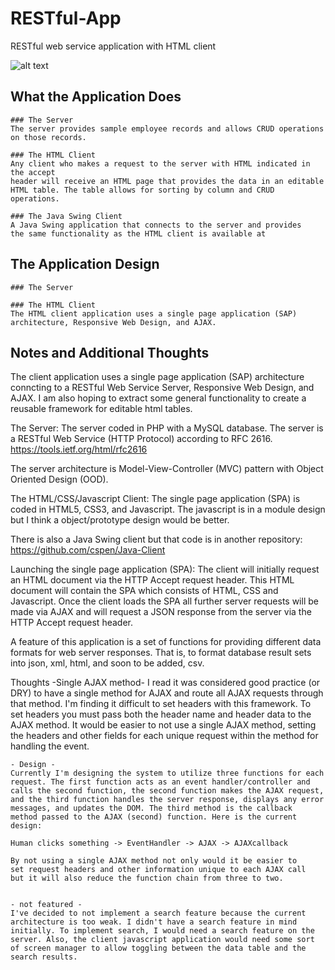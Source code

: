 # RESTful-App
RESTful web service application with HTML client

![alt text](https://github.com/cspen/RESTful-App)


## What the Application Does
	### The Server
	The server provides sample employee records and allows CRUD operations
	on those records.

	### The HTML Client
	Any client who makes a request to the server with HTML indicated in the accept
	header will receive an HTML page that provides the data in an editable
 	HTML table. The table allows for sorting by column and CRUD operations.

	### The Java Swing Client
	A Java Swing application that connects to the server and provides
	the same functionality as the HTML client is available at

## The Application Design
	### The Server

	### The HTML Client
	The HTML client application uses a single page application (SAP)
	architecture, Responsive Web Design, and AJAX.

## Notes and Additional Thoughts
The client application uses a single page application (SAP)
architecture conncting to a RESTful Web Service Server, Responsive Web Design, and AJAX. I am
also hoping to extract some general functionality to create a reusable
framework for editable html tables.

The Server:
The server coded in PHP with a MySQL database. The server is a
RESTful Web Service (HTTP Protocol) according to RFC 2616.
https://tools.ietf.org/html/rfc2616

The server architecture is Model-View-Controller (MVC) pattern with
Object Oriented Design (OOD).


The HTML/CSS/Javascript Client:
The single page application (SPA) is coded in HTML5, CSS3, and Javascript.
The javascript is in a module design but I think a object/prototype design
would be better.

There is also a Java Swing client but that code is in another repository:
https://github.com/cspen/Java-Client
 


Launching the single page application (SPA):
The client will initially request an HTML document via the HTTP Accept request
header. This HTML document will contain the SPA which consists of HTML, CSS and
Javascript. Once the client loads the SPA all further server requests will be
made via AJAX and will request a JSON response from the server via the HTTP
Accept request header.

A feature of this application is a set of functions
for providing different data formats for web server responses.
That is, to format database result sets into json, xml, html,
and soon to be added, csv.

Thoughts
	-Single AJAX method-
	I read it was considered good practice (or DRY) to have a single
	method for AJAX and route all AJAX requests through that method.
	I'm finding it difficult to set headers with this framework. To set
	headers you must pass both the header name and header data to the
	AJAX method. It would be easier to not use a single AJAX method, 
	setting the headers and other fields for each unique request within
	the method for handling the event.

	- Design - 
	Currently I'm designing the system to utilize three functions for each
	request. The first function acts as an event handler/controller and
	calls the second function, the second function makes the AJAX request,
	and the third function handles the server response, displays any error
	messages, and updates the DOM. The third method is the callback
	method passed to the AJAX (second) function. Here is the current
	design:

	Human clicks something -> EventHandler -> AJAX -> AJAXcallback

	By not using a single AJAX method not only would it be easier to
	set request headers and other information unique to each AJAX call
	but it will also reduce the function chain from three to two.


	- not featured - 
	I've decided to not implement a search feature because the current
	architecture is too weak. I didn't have a search feature in mind 
	initially. To implement search, I would need a search feature on the
	server. Also, the client javascript application would need some sort
	of screen manager to allow toggling between the data table and the
	search results.
